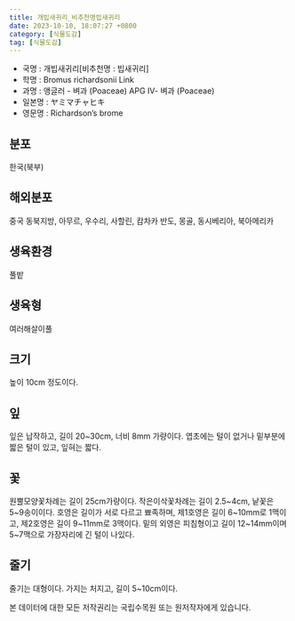 ```yaml
---
title: 개빕새귀리_비추천명빕새귀리
date: 2023-10-10, 18:07:27 +0800
category: [식물도감]
tag: [식물도감]
---
```




- 국명 : 개빕새귀리[비추천명 : 빕새귀리]
- 학명 : Bromus richardsonii Link
- 과명 : 앵글러 - 벼과 (Poaceae) APG Ⅳ- 벼과 (Poaceae)
- 일본명 : ヤミマチャヒキ
- 영문명 : Richardson’s brome


## 분포
한국(북부)
## 해외분포
중국 동북지방, 아무르, 우수리, 사할린, 캄차카 반도, 몽골, 동시베리아, 북아메리카
## 생육환경
풀밭
## 생육형
여러해살이풀
## 크기
높이 10cm 정도이다.
## 잎
잎은 납작하고, 길이 20~30cm, 너비 8mm 가량이다. 엽초에는 털이 없거나 밑부분에 짧은 털이 있고, 잎혀는 짧다.
## 꽃
원뿔모양꽃차례는 길이 25cm가량이다. 작은이삭꽃차례는 길이 2.5~4cm, 낱꽃은 5~9송이이다. 호영은 길이가 서로 다르고 뾰족하며, 제1호영은 길이 6~10mm로 1맥이고, 제2호영은 길이 9~11mm로 3맥이다. 밑의 외영은 피침형이고 길이 12~14mm이며 5~7맥으로 가장자리에 긴 털이 나있다.
## 줄기
줄기는 대형이다. 가지는 처지고, 길이 5~10cm이다.






본 데이터에 대한 모든 저작권리는 국립수목원 또는 원저작자에게 있습니다.
